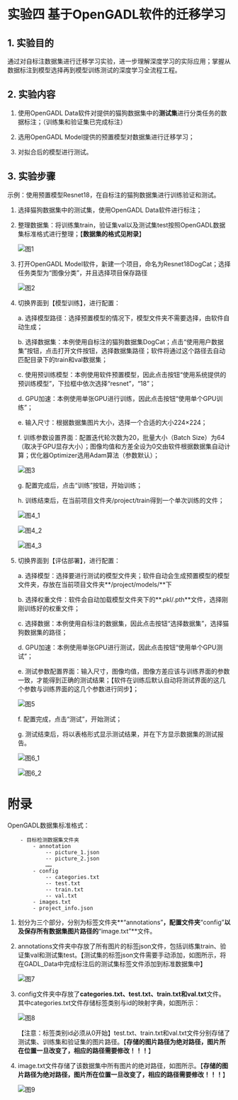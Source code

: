 # 实验四 基于OpenGADL软件的迁移学习

## 1. 实验目的

通过对自标注数据集进行迁移学习实验，进一步理解深度学习的实际应用；掌握从数据标注到模型选择再到模型训练测试的深度学习全流程工程。

## 2. 实验内容

1. 使用OpenGADL Data软件对提供的猫狗数据集中的**测试集**进行分类任务的数据标注；（训练集和验证集已完成标注）

2. 选用OpenGADL Model提供的预置模型对数据集进行迁移学习；

3. 对拟合后的模型进行测试。

## 3. 实验步骤

示例：使用预置模型Resnet18，在自标注的猫狗数据集进行训练验证和测试。

1. 选择猫狗数据集中的测试集，使用OpenGADL Data软件进行标注；

2. 整理数据集：将训练集train，验证集val以及测试集test按照OpenGADL数据集标准格式进行整理；【**数据集的格式见附录**】

   ![图1](https://raw.githubusercontent.com/MagnetoXxz/My_pictures/main/Test_picture/202310251449695.png)

3. 打开OpenGADL Model软件，新建一个项目，命名为Resnet18DogCat；选择任务类型为“图像分类”，并且选择项目保存路径

   ![图2](https://raw.githubusercontent.com/MagnetoXxz/My_pictures/main/Test_picture/202310251449350.png)

4. 切换界面到【模型训练】，进行配置：

   a. 选择模型路径：选择预置模型的情况下，模型文件夹不需要选择，由软件自动生成；

   b. 选择数据集：本例使用自标注的猫狗数据集DogCat；点击“使用用户数据集”按钮，点击打开文件按钮，选择数据集路径；软件将通过这个路径去自动匹配目录下的train和val数据集；

   c. 使用预训练模型：本例使用软件预置模型，因此点击按钮“使用系统提供的预训练模型”，下拉框中依次选择“resnet”，“18”；

   d. GPU加速：本例使用单张GPU进行训练，因此点击按钮“使用单个GPU训练”；

   e. 输入尺寸：根据数据集图片大小，选择一个合适的大小224×224；

   f. 训练参数设置界面：配置迭代轮次数为20，批量大小（Batch Size）为64（取决于GPU显存大小）；图像均值和方差全设为0交由软件根据数据集自动计算；优化器Optimizer选用Adam算法（参数默认）；

   ![图3](https://raw.githubusercontent.com/MagnetoXxz/My_pictures/main/Test_picture/202310251449718.png)

   g. 配置完成后，点击“训练”按钮，开始训练；

   h. 训练结束后，在当前项目文件夹/project/train得到一个单次训练的文件；

   ![图4_1](https://raw.githubusercontent.com/MagnetoXxz/My_pictures/main/Test_picture/202310251450561.png)

   ![图4_2](https://raw.githubusercontent.com/MagnetoXxz/My_pictures/main/Test_picture/202310251450788.png)

   ![图4_3](https://raw.githubusercontent.com/MagnetoXxz/My_pictures/main/Test_picture/202310251450910.png)

5. 切换界面到【评估部署】，进行配置：

   a. 选择模型：选择要进行测试的模型文件夹；软件自动会生成预置模型的模型文件夹，存放在当前项目文件夹**/project/models/**下

   b. 选择权重文件：软件会自动加载模型文件夹下的**.pkl/.pth**文件，选择刚刚训练好的权重文件；

   c. 选择数据：本例使用自标注的数据集，因此点击按钮“选择数据集”，选择猫狗数据集的路径；

   d. GPU加速：本例使用单张GPU进行测试，因此点击按钮“使用单个GPU测试”；

   e. 测试参数配置界面：输入尺寸，图像均值，图像方差应该与训练界面的参数一致，才能得到正确的测试结果；【软件在训练后默认自动将测试界面的这几个参数与训练界面的这几个参数进行同步】；

   ![图5](https://raw.githubusercontent.com/MagnetoXxz/My_pictures/main/Test_picture/202310251451345.png)

   f. 配置完成，点击“测试”，开始测试；

   g. 测试结束后，将以表格形式显示测试结果，并在下方显示数据集的测试报告。

   ![图6_1](https://raw.githubusercontent.com/MagnetoXxz/My_pictures/main/Test_picture/202310251451495.png)

   ![图6_2](https://raw.githubusercontent.com/MagnetoXxz/My_pictures/main/Test_picture/202310251451301.png)

   



# 附录

OpenGADL数据集标准格式：

		- 目标检测数据集文件夹
			- annotation	
				-- picture_1.json
				-- picture_2.json
				……
			- config
				-- categories.txt
				-- test.txt
				-- train.txt
				-- val.txt
			- images.txt
			- project_info.json

1. 划分为三个部分，分别为标签文件夹**“annotations”**，配置文件夹**“config”**以及保存所有数据集图片路径的**“image.txt”**文件。

2. annotations文件夹中存放了所有图片的标签json文件，包括训练集train、验证集val和测试集test。【测试集的标签json文件需要手动添加，如图所示，将在GADL_Data中完成标注后的测试集标签文件添加到标准数据集中】

   ![图7](https://raw.githubusercontent.com/MagnetoXxz/My_pictures/main/Test_picture/202310251452074.png)

3. config文件夹中存放了**categories.txt、test.txt、train.txt和val.txt**文件。其中categories.txt文件存储标签类别与id的映射字典，如图所示：

   ![图8](https://raw.githubusercontent.com/MagnetoXxz/My_pictures/main/Test_picture/202310251452348.png)

   【注意：标签类别id必须从0开始】test.txt、train.txt和val.txt文件分别存储了测试集、训练集和验证集的图片路径。【**存储的图片路径为绝对路径，图片所在位置一旦改变了，相应的路径需要修改！！！**】

4. image.txt文件存储了该数据集中所有图片的绝对路径，如图所示。【**存储的图片路径为绝对路径，图片所在位置一旦改变了，相应的路径需要修改！！！**】

   ![图9](https://raw.githubusercontent.com/MagnetoXxz/My_pictures/main/Test_picture/202310251452512.png)

